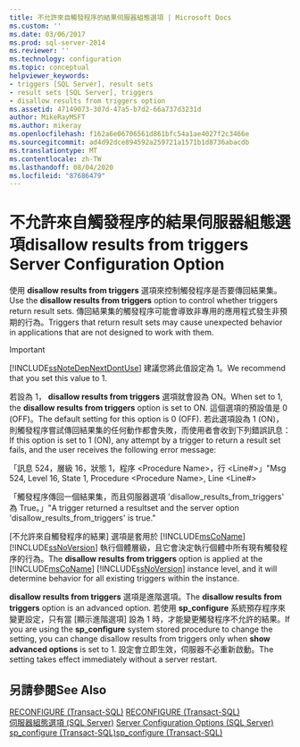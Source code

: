 ```yaml
---
title: 不允許來自觸發程序的結果伺服器組態選項 | Microsoft Docs
ms.custom: ''
ms.date: 03/06/2017
ms.prod: sql-server-2014
ms.reviewer: ''
ms.technology: configuration
ms.topic: conceptual
helpviewer_keywords:
- triggers [SQL Server], result sets
- result sets [SQL Server], triggers
- disallow results from triggers option
ms.assetid: 47149073-307d-47a5-b7d2-66a737d3231d
author: MikeRayMSFT
ms.author: mikeray
ms.openlocfilehash: f162a6e06706561d861bfc54a1ae4027f2c3466e
ms.sourcegitcommit: ad4d92dce894592a259721a1571b1d8736abacdb
ms.translationtype: MT
ms.contentlocale: zh-TW
ms.lasthandoff: 08/04/2020
ms.locfileid: "87686479"
---
```

# <a name="disallow-results-from-triggers-server-configuration-option"></a><span data-ttu-id="4969f-102">不允許來自觸發程序的結果伺服器組態選項</span><span class="sxs-lookup"><span data-stu-id="4969f-102">disallow results from triggers Server Configuration Option</span></span>
  <span data-ttu-id="4969f-103">使用 **disallow results from triggers** 選項來控制觸發程序是否要傳回結果集。</span><span class="sxs-lookup"><span data-stu-id="4969f-103">Use the **disallow results from triggers** option to control whether triggers return result sets.</span></span> <span data-ttu-id="4969f-104">傳回結果集的觸發程序可能會導致非專用的應用程式發生非預期的行為。</span><span class="sxs-lookup"><span data-stu-id="4969f-104">Triggers that return result sets may cause unexpected behavior in applications that are not designed to work with them.</span></span>  
  
> [!IMPORTANT]  
>  [!INCLUDE[ssNoteDepNextDontUse](../../includes/ssnotedepnextdontuse-md.md)] <span data-ttu-id="4969f-105">建議您將此值設定為 1。</span><span class="sxs-lookup"><span data-stu-id="4969f-105">We recommend that you set this value to 1.</span></span>  
  
 <span data-ttu-id="4969f-106">若設為 1， **disallow results from triggers** 選項就會設為 ON。</span><span class="sxs-lookup"><span data-stu-id="4969f-106">When set to 1, the **disallow results from triggers** option is set to ON.</span></span> <span data-ttu-id="4969f-107">這個選項的預設值是 0 (OFF)。</span><span class="sxs-lookup"><span data-stu-id="4969f-107">The default setting for this option is 0 (OFF).</span></span> <span data-ttu-id="4969f-108">若此選項設為 1 (ON)，則觸發程序嘗試傳回結果集的任何動作都會失敗，而使用者會收到下列錯誤訊息：</span><span class="sxs-lookup"><span data-stu-id="4969f-108">If this option is set to 1 (ON), any attempt by a trigger to return a result set fails, and the user receives the following error message:</span></span>  
  
 <span data-ttu-id="4969f-109">「訊息 524，層級 16，狀態 1，程序 \<Procedure Name>，行 \<Line#>」</span><span class="sxs-lookup"><span data-stu-id="4969f-109">"Msg 524, Level 16, State 1, Procedure \<Procedure Name>, Line \<Line#></span></span>  
  
 <span data-ttu-id="4969f-110">「觸發程序傳回一個結果集，而且伺服器選項 'disallow_results_from_triggers' 為 True。」</span><span class="sxs-lookup"><span data-stu-id="4969f-110">"A trigger returned a resultset and the server option 'disallow_results_from_triggers' is true."</span></span>  
  
 <span data-ttu-id="4969f-111">[不允許來自觸發程序的結果] 選項是套用於 [!INCLUDE[msCoName](../../includes/msconame-md.md)] [!INCLUDE[ssNoVersion](../../includes/ssnoversion-md.md)] 執行個體層級，且它會決定執行個體中所有現有觸發程序的行為。</span><span class="sxs-lookup"><span data-stu-id="4969f-111">The **disallow results from triggers** option is applied at the [!INCLUDE[msCoName](../../includes/msconame-md.md)] [!INCLUDE[ssNoVersion](../../includes/ssnoversion-md.md)] instance level, and it will determine behavior for all existing triggers within the instance.</span></span>  
  
 <span data-ttu-id="4969f-112">**disallow results from triggers** 選項是進階選項。</span><span class="sxs-lookup"><span data-stu-id="4969f-112">The **disallow results from triggers** option is an advanced option.</span></span> <span data-ttu-id="4969f-113">若使用 **sp_configure** 系統預存程序來變更設定，只有當 [顯示進階選項] 設為 1 時，才能變更觸發程序不允許的結果。</span><span class="sxs-lookup"><span data-stu-id="4969f-113">If you are using the **sp_configure** system stored procedure to change the setting, you can change disallow results from triggers only when **show advanced options** is set to 1.</span></span> <span data-ttu-id="4969f-114">設定會立即生效，伺服器不必重新啟動。</span><span class="sxs-lookup"><span data-stu-id="4969f-114">The setting takes effect immediately without a server restart.</span></span>  
  
## <a name="see-also"></a><span data-ttu-id="4969f-115">另請參閱</span><span class="sxs-lookup"><span data-stu-id="4969f-115">See Also</span></span>  
 <span data-ttu-id="4969f-116">[RECONFIGURE &#40;Transact-SQL&#41;](/sql/t-sql/language-elements/reconfigure-transact-sql) </span><span class="sxs-lookup"><span data-stu-id="4969f-116">[RECONFIGURE &#40;Transact-SQL&#41;](/sql/t-sql/language-elements/reconfigure-transact-sql) </span></span>  
 <span data-ttu-id="4969f-117">[伺服器組態選項 &#40;SQL Server&#41;](server-configuration-options-sql-server.md) </span><span class="sxs-lookup"><span data-stu-id="4969f-117">[Server Configuration Options &#40;SQL Server&#41;](server-configuration-options-sql-server.md) </span></span>  
 [<span data-ttu-id="4969f-118">sp_configure &#40;Transact-SQL&#41;</span><span class="sxs-lookup"><span data-stu-id="4969f-118">sp_configure &#40;Transact-SQL&#41;</span></span>](/sql/relational-databases/system-stored-procedures/sp-configure-transact-sql)  
  
  
